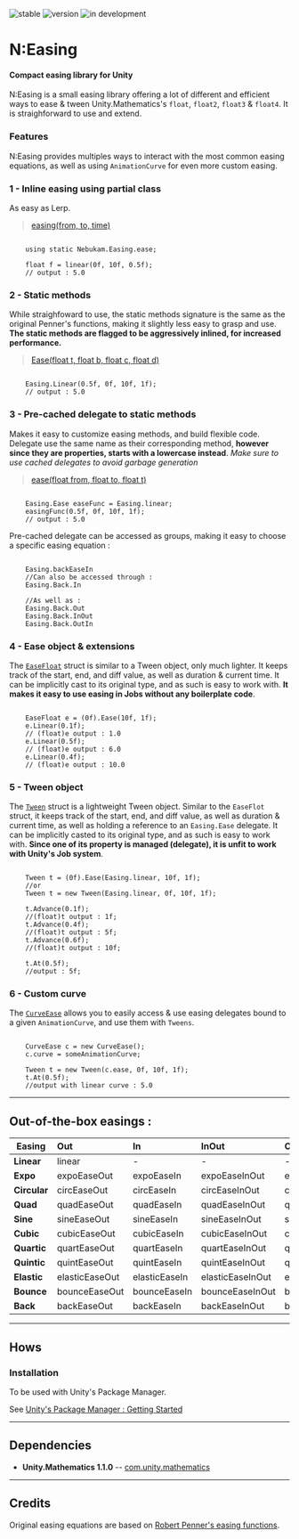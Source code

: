 ![stable](https://img.shields.io/badge/-stable-darkgreen.svg)
![version](https://img.shields.io/badge/dynamic/json?color=blue&label=version&query=version&url=https%3A%2F%2Fraw.githubusercontent.com%2FNebukam%2Fcom.nebukam.easing%2Fmaster%2Fpackage.json)
![in development](https://img.shields.io/badge/license-MIT-black.svg)

# N:Easing
#### Compact easing library for Unity

N:Easing is a small easing library offering a lot of different and efficient ways to ease & tween Unity.Mathematics's ```float```, ```float2```, ```float3``` & ```float4```. It is straighforward to use and extend.

### Features
N:Easing provides multiples ways to interact with the most common easing equations, as well as using ```AnimationCurve``` for even more custom easing.

### 1 - **Inline easing using partial class**
As easy as Lerp.

> [easing(from, to, time)](https://github.com/Nebukam/com.nebukam.easing/blob/master/Runtime/ease.cs)
```CSharp

    using static Nebukam.Easing.ease;

    float f = linear(0f, 10f, 0.5f);
    // output : 5.0

```

### 2 - **Static methods**
While straighfoward to use, the static methods signature is the same as the original Penner's functions, making it slightly less easy to grasp and use. **The static methods are flagged to be aggressively inlined, for increased performance.**

>[Ease(float t, float b, float c, float d)](https://github.com/Nebukam/com.nebukam.easing/blob/master/Runtime/Easing.cs)

```CSharp

    Easing.Linear(0.5f, 0f, 10f, 1f);
    // output : 5.0

```


### 3 - **Pre-cached delegate to static methods**
Makes it easy to customize easing methods, and build flexible code. Delegate use the same name as their corresponding method, **however since they are properties, starts with a lowercase instead**. _Make sure to use cached delegates to avoid garbage generation_

>[ease(float from, float to, float t)](https://github.com/Nebukam/com.nebukam.easing/blob/master/Runtime/Easing.cs)
```CSharp

    Easing.Ease easeFunc = Easing.linear;
    easingFunc(0.5f, 0f, 10f, 1f);
    // output : 5.0

```

Pre-cached delegate can be accessed as groups, making it easy to choose a specific easing equation :
```CSharp

    Easing.backEaseIn
    //Can also be accessed through :
    Easing.Back.In
    
    //As well as :
    Easing.Back.Out
    Easing.Back.InOut
    Easing.Back.OutIn

```

### 4 - **Ease object & extensions**

The [```EaseFloat```](https://github.com/Nebukam/com.nebukam.easing/blob/master/Runtime/Jobs/EaseFloat.cs) struct is similar to a Tween object, only much lighter. It keeps track of the start, end, and diff value, as well as duration & current time. It can be implicitly cast to its original type, and as such is easy to work with. **It makes it easy to use easing in Jobs without any boilerplate code**.

```CSharp

    EaseFloat e = (0f).Ease(10f, 1f);
    e.Linear(0.1f);
    // (float)e output : 1.0
    e.Linear(0.5f);
    // (float)e output : 6.0
    e.Linear(0.4f);
    // (float)e output : 10.0

```

### 5 - **Tween object**

The [```Tween```](https://github.com/Nebukam/com.nebukam.easing/blob/master/Runtime/Tweens/Tween.cs) struct is a lightweight Tween object. Similar to the ```EaseFlot``` struct, it keeps track of the start, end, and diff value, as well as duration & current time, as well as holding a reference to an ```Easing.Ease``` delegate. It can be implicitly casted to its original type, and as such is easy to work with. **Since one of its property is managed (delegate), it is unfit to work with Unity's Job system**.

```CSharp

    Tween t = (0f).Ease(Easing.linear, 10f, 1f);
    //or
    Tween t = new Tween(Easing.linear, 0f, 10f, 1f);

    t.Advance(0.1f);
    //(float)t output : 1f;
    t.Advance(0.4f);
    //(float)t output : 5f;
    t.Advance(0.6f);
    //(float)t output : 10f;

    t.At(0.5f);
    //output : 5f;

```

### 6 - **Custom curve**

The [```CurveEase```](https://github.com/Nebukam/com.nebukam.easing/blob/master/Runtime/CurveEase.cs) allows you to easily access & use easing delegates bound to a given ```AnimationCurve```, and use them with ```Tweens```.

```CSharp

    CurveEase c = new CurveEase();
    c.curve = someAnimationCurve;

    Tween t = new Tween(c.ease, 0f, 10f, 1f);
    t.At(0.5f);
    //output with linear curve : 5.0

```
---
## Out-of-the-box easings :

| Easing        |  Out           | In  | InOut | OutIn |
| ------------- |:---| :---|:---|:---|
| **Linear**      | linear | - | - | - |
| **Expo**      | expoEaseOut | expoEaseIn | expoEaseInOut | expoEaseOutIn |
| **Circular**      | circEaseOut | circEaseIn | circEaseInOut | circEaseOutIn |
| **Quad**      | quadEaseOut | quadEaseIn | quadEaseInOut | quadEaseOutIn |
| **Sine**      | sineEaseOut | sineEaseIn | sineEaseInOut | sineEaseOutIn |
| **Cubic**      | cubicEaseOut | cubicEaseIn | cubicEaseInOut | cubicEaseOutIn |
| **Quartic**      | quartEaseOut | quartEaseIn | quartEaseInOut | quartEaseOutIn |
| **Quintic**      | quintEaseOut | quintEaseIn | quintEaseInOut | quintEaseOutIn |
| **Elastic**      | elasticEaseOut | elasticEaseIn | elasticEaseInOut | elasticEaseOutIn |
| **Bounce**      | bounceEaseOut | bounceEaseIn | bounceEaseInOut | bounceEaseOutIn |
| **Back**      | backEaseOut | backEaseIn | backEaseInOut | backEaseOutIn |

---
## Hows

### Installation
To be used with Unity's Package Manager.

See [Unity's Package Manager : Getting Started](https://docs.unity3d.com/Manual/upm-parts.html)

---
## Dependencies
- **Unity.Mathematics 1.1.0** -- [com.unity.mathematics](https://github.com/Unity-Technologies/Unity.Mathematics)


---
## Credits

Original easing equations are based on [Robert Penner's easing functions](http://robertpenner.com/easing/).
